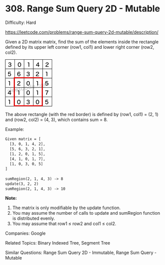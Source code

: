 # 308. Range Sum Query 2D - Mutable

Difficulty: Hard

https://leetcode.com/problems/range-sum-query-2d-mutable/description/

Given a 2D matrix matrix, find the sum of the elements inside the rectangle defined by its upper left corner (row1, col1) and lower right corner (row2, col2).

![alt text](range_sum_query_2d.png)

The above rectangle (with the red border) is defined by (row1, col1) = (2, 1) and (row2, col2) = (4, 3), which contains sum = 8.

Example:
```
Given matrix = [
  [3, 0, 1, 4, 2],
  [5, 6, 3, 2, 1],
  [1, 2, 0, 1, 5],
  [4, 1, 0, 1, 7],
  [1, 0, 3, 0, 5]
]

sumRegion(2, 1, 4, 3) -> 8
update(3, 2, 2)
sumRegion(2, 1, 4, 3) -> 10
```
**Note:**  
1. The matrix is only modifiable by the update function.
2. You may assume the number of calls to update and sumRegion function is distributed evenly.
3. You may assume that row1 ≤ row2 and col1 ≤ col2.

Companies: Google

Related Topics: Binary Indexed Tree, Segment Tree

Similar Questions: Range Sum Query 2D - Immutable, Range Sum Query - Mutable
